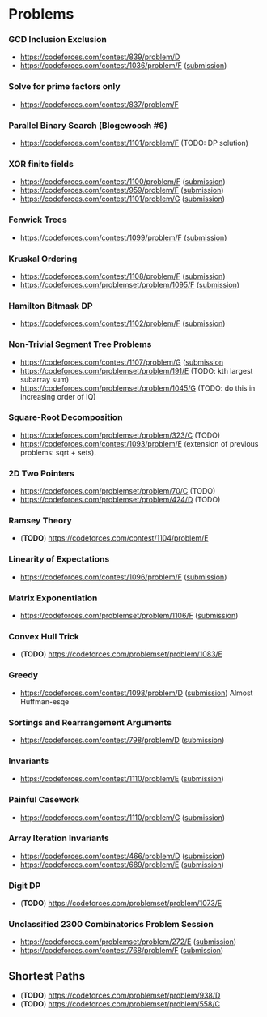 # Problems  

### GCD Inclusion Exclusion
* https://codeforces.com/contest/839/problem/D
* https://codeforces.com/contest/1036/problem/F ([submission](https://codeforces.com/contest/1036/submission/49042562))

### Solve for prime factors only
* https://codeforces.com/contest/837/problem/F

### Parallel Binary Search (Blogewoosh #6)
* https://codeforces.com/contest/1101/problem/F (TODO: DP solution)

### XOR finite fields
* https://codeforces.com/contest/1100/problem/F ([submission](https://codeforces.com/contest/1100/submission/48351596))
* https://codeforces.com/contest/959/problem/F ([submission](https://codeforces.com/contest/959/submission/48876636))
* https://codeforces.com/contest/1101/problem/G ([submission](https://codeforces.com/contest/1101/submission/48470744))

### Fenwick Trees 
* https://codeforces.com/contest/1099/problem/F ([submission](https://codeforces.com/contest/1099/submission/48487650))

### Kruskal Ordering
* https://codeforces.com/contest/1108/problem/F ([submission](https://codeforces.com/contest/1108/submission/48859776))
* https://codeforces.com/problemset/problem/1095/F ([submission](https://codeforces.com/contest/1095/submission/49360562))

### Hamilton Bitmask DP
* https://codeforces.com/contest/1102/problem/F ([submission](https://codeforces.com/contest/1102/submission/48174909))

### Non-Trivial Segment Tree Problems
* https://codeforces.com/contest/1107/problem/G ([submission](https://codeforces.com/contest/1107/submission/49037542)
* https://codeforces.com/problemset/problem/191/E (TODO: kth largest subarray sum)
* https://codeforces.com/problemset/problem/1045/G (TODO: do this in increasing order of IQ)

### Square-Root Decomposition
* https://codeforces.com/problemset/problem/323/C (TODO)
* https://codeforces.com/contest/1093/problem/E (extension of previous problems: sqrt + sets).

### 2D Two Pointers
* https://codeforces.com/problemset/problem/70/C (TODO)
* https://codeforces.com/problemset/problem/424/D (TODO)

### Ramsey Theory
* (__TODO__) https://codeforces.com/contest/1104/problem/E

### Linearity of Expectations
* https://codeforces.com/contest/1096/problem/F ([submission](https://codeforces.com/contest/1096/submission/49206516))

### Matrix Exponentiation
* https://codeforces.com/problemset/problem/1106/F ([submission](https://codeforces.com/contest/1106/submission/49292689))

### Convex Hull Trick 
* (__TODO__) https://codeforces.com/problemset/problem/1083/E

### Greedy 
* https://codeforces.com/contest/1098/problem/D ([submission](https://codeforces.com/contest/1098/submission/49357235)) Almost Huffman-esqe

### Sortings and Rearrangement Arguments 
* https://codeforces.com/contest/798/problem/D ([submission](https://codeforces.com/contest/798/submission/49387937))

### Invariants
* https://codeforces.com/contest/1110/problem/E ([submission](https://codeforces.com/contest/1110/submission/49599570))

### Painful Casework
* https://codeforces.com/contest/1110/problem/G ([submission](https://codeforces.com/contest/1110/submission/49634223))

### Array Iteration Invariants
*  https://codeforces.com/contest/466/problem/D ([submission](https://codeforces.com/contest/466/submission/49657432))  
*  https://codeforces.com/contest/689/problem/E ([submission](https://codeforces.com/contest/689/submission/49658937))  

### Digit DP
* (__TODO__) https://codeforces.com/problemset/problem/1073/E

### Unclassified 2300 Combinatorics Problem Session
* https://codeforces.com/problemset/problem/272/E  ([submission](https://codeforces.com/contest/272/submission/49662900))
* https://codeforces.com/contest/768/problem/F ([submission](https://codeforces.com/contest/768/submission/49665776))

## Shortest Paths
* (__TODO__) https://codeforces.com/problemset/problem/938/D
* (__TODO__) https://codeforces.com/problemset/problem/558/C

